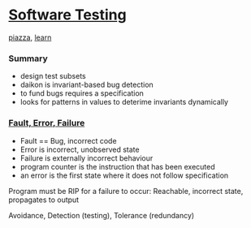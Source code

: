 # [Software Testing](https://ece.uwaterloo.ca/~lintan/courses/testing/)
[piazza](https://piazza.com/class/ja1fsztq51yi9), [learn](https://learn.uwaterloo.ca/d2l/le/content/359316/Home?itemIdentifier=TOC)
### Summary
- design test subsets
- daikon is invariant-based bug detection
- to fund bugs requires a specification
- looks for patterns in values to deterime invariants dynamically

### [Fault, Error, Failure](https://bitbucket.org/lintan/testing18/raw/b93cad84c4bf15eb63cefa1d4f77678163311ea4/03-FaultErrorFailure.pdf)
- Fault == Bug, incorrect code
- Error is incorrect, unobserved state
- Failure is externally incorrect behaviour
- program counter is the instruction that has been executed
- an error is the first state where it does not follow specification

Program must be RIP for a failure to occur: Reachable, incorrect state, propagates to output

Avoidance, Detection (testing), Tolerance (redundancy)

